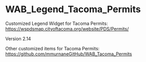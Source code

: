 # WAB_Legend_Tacoma_Permits
Customized Legend Widget for Tacoma Permits: https://wspdsmap.cityoftacoma.org/website/PDS/Permits/

Version 2.14

Other customized items for Tacoma Permits: https://github.com/mmurnaneGitHub/WAB_Tacoma_Permits

